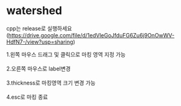 # watershed

cpp는 release로 실행하세요(https://drive.google.com/file/d/1edVleGoJfduFG6Zu6j9OnOwWV-HdfN7-/view?usp=sharing)

1.왼쪽 마우스 드래그 및 클릭으로 마킹 영역 지정 가능<br>
<br>
2.오른쪽 마우스로 label변경<br>
<br>
3.thickness로 마킹영역 크기 변경 가능<br>
<br>
4.esc로 마킹 종료
